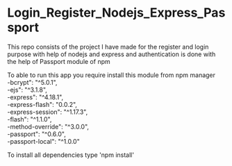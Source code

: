 # Login_Register_Nodejs_Express_Passport
This repo consists of the project I have made for the register and login purpose with help of nodejs and express and authentication is done with the help of Passport module of npm 

To able to run this app you require install this module from npm manager  
-bcrypt": "^5.0.1",  
-ejs": "^3.1.8",  
-express": "^4.18.1",  
-express-flash": "0.0.2",  
-express-session": "^1.17.3",  
-flash": "^1.1.0",  
-method-override": "^3.0.0",  
-passport": "^0.6.0",  
-passport-local": "^1.0.0"  

To install all dependencies type
'npm install'
